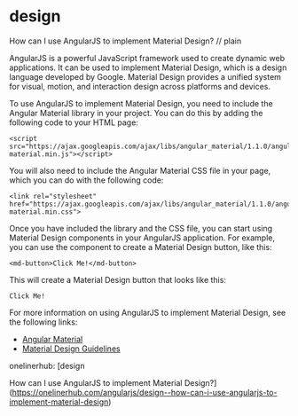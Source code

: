 # design

How can I use AngularJS to implement Material Design?
// plain

AngularJS is a powerful JavaScript framework used to create dynamic web applications. It can be used to implement Material Design, which is a design language developed by Google. Material Design provides a unified system for visual, motion, and interaction design across platforms and devices.

To use AngularJS to implement Material Design, you need to include the Angular Material library in your project. You can do this by adding the following code to your HTML page:

```
<script src="https://ajax.googleapis.com/ajax/libs/angular_material/1.1.0/angular-material.min.js"></script>
```

You will also need to include the Angular Material CSS file in your page, which you can do with the following code:

```
<link rel="stylesheet" href="https://ajax.googleapis.com/ajax/libs/angular_material/1.1.0/angular-material.min.css">
```

Once you have included the library and the CSS file, you can start using Material Design components in your AngularJS application. For example, you can use the <md-button> component to create a Material Design button, like this:

```
<md-button>Click Me!</md-button>
```

This will create a Material Design button that looks like this:

```
Click Me!
```

For more information on using AngularJS to implement Material Design, see the following links:

- [Angular Material](https://material.angularjs.org/)
- [Material Design Guidelines](https://material.io/guidelines/)

onelinerhub: [design

How can I use AngularJS to implement Material Design?](https://onelinerhub.com/angularjs/design--how-can-i-use-angularjs-to-implement-material-design)